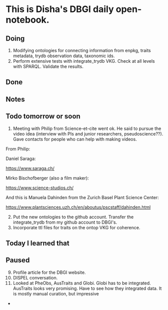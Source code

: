 # This is Disha's DBGI daily open-notebook.

## Doing 
1. Modifying ontologies for connecting information from enpkg, traits metadata, trydb observation data, taxonomic ids.
2. Perform extensive tests with integrate_trydb VKG. Check at all levels with SPARQL. Validate the results.


## Done  

## Notes

## Todo tomorrow or soon

1. Meeting with Philip from Science-et-cite went ok. He said to pursue the video idea (interview with PIs and junior researchers, pseudoscience??). Gave contacts for people who can help with making videos. 

From Philip:

Daniel Saraga:

https://www.saraga.ch/

Mirko Bischofberger (also a film maker):

https://www.science-studios.ch/

And this is Manuela Dahinden from the Zurich Basel Plant Science Center:

https://www.plantsciences.uzh.ch/en/aboutus/pscstaff/dahinden.html

2. Put the new ontologies to the github account. Transfer the integrate_trydb from my github account to DBGI's.
3. Incorporate ttl files for traits on the ontop VKG for coherence.

## Today I learned that


## Paused

9. Profile article for the DBGI website. 
10. DISPEL conversation.
11. Looked at PheObs, AusTraits and Globi. Globi has to be integrated. AusTraits looks very promising. Have to see how they integrated data. It is mostly manual curation, but impressive
- 